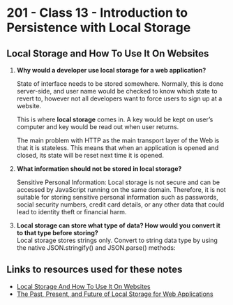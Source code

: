 # 201 - Class 13 - Introduction to Persistence with Local Storage

## Local Storage and How To Use It On Websites

1. **Why would a developer use local storage for a web application?**  

    State of interface needs to be stored somewhere. Normally, this is done server-side, and user name would be checked to know which state to revert to, however not all developers want to force users to sign up at a website.  

    This is where **local storage** comes in. A key would be kept on user’s computer and key would be read out when user returns.  

    The main problem with HTTP as the main transport layer of the Web is that it is stateless. This means that when an application is opened and closed, its state will be reset next time it is opened.

2. **What information should not be stored in local storage?**  

    Sensitive Personal Information: Local storage is not secure and can be accessed by JavaScript running on the same domain. Therefore, it is not suitable for storing sensitive personal information such as passwords, social security numbers, credit card details, or any other data that could lead to identity theft or financial harm.

3. **Local storage can store what type of data? How would you convert it to that type before storing?**  
    Local storage stores strings only.  Convert to string data type by using the native JSON.stringify() and JSON.parse() methods:

## Links to resources used for these notes

* [Local Storage And How To Use It On Websites](https://www.smashingmagazine.com/2010/10/local-storage-and-how-to-use-it/)
* [The Past, Present, and Future of Local Storage for Web Applications](http://diveinto.html5doctor.com/storage.html)
